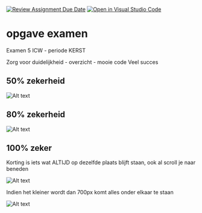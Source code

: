 [![Review Assignment Due Date](https://classroom.github.com/assets/deadline-readme-button-22041afd0340ce965d47ae6ef1cefeee28c7c493a6346c4f15d667ab976d596c.svg)](https://classroom.github.com/a/e2Zp3AVu)
[![Open in Visual Studio Code](https://classroom.github.com/assets/open-in-vscode-2e0aaae1b6195c2367325f4f02e2d04e9abb55f0b24a779b69b11b9e10269abc.svg)](https://classroom.github.com/online_ide?assignment_repo_id=17507473&assignment_repo_type=AssignmentRepo)
# opgave examen

Examen 5 ICW - periode KERST

Zorg voor duidelijkheid - overzicht - mooie code
Veel succes

## 50% zekerheid

![Alt text](images/50.png)

## 80% zekerheid

![Alt text](images/80.png)

## 100% zeker

Korting is iets wat ALTIJD op dezelfde plaats blijft staan, ook al scroll je naar beneden

![Alt text](images/100.png)

Indien het kleiner wordt dan 700px komt alles onder elkaar te staan

![Alt text](images/kleinerDan700px.png)
